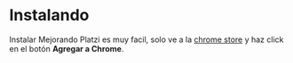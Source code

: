 # Instalando

Instalar Mejorando Platzi es muy facil, solo ve a la [chrome store](https://chrome.google.com/webstore/detail/mejorando-platzi/fmajabjciiepkmkhbclpekpoidfkgjnd) y haz click en el botón **Agregar a Chrome**.
